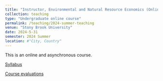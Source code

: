 ```yaml
---
title: "Instructor, Environmental and Natural Resource Economics (Online)"
collection: teaching
type: "Undergraduate online course"
permalink: /teaching/2024-summer-teaching
venue: "Stony Brook University"
date: 2024-5-31
semester: 2024 Summer
location: #"City, Country"
---
```


This is an online and asynchronous course.

[Syllabus](/files/ECO373_Syllabus_24Summer.pdf)

[Course evaluations](/files/2024-Summer-Eval.pdf)

